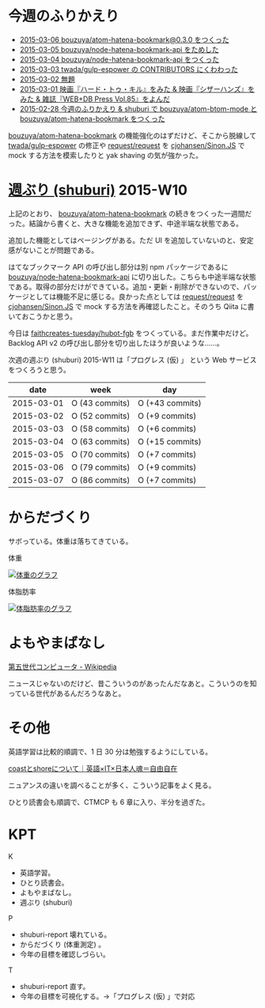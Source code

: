 # 今週のふりかえり

- [2015-03-06 bouzuya/atom-hatena-bookmark@0.3.0 をつくった][2015-03-06]
- [2015-03-05 bouzuya/node-hatena-bookmark-api をためした][2015-03-05]
- [2015-03-04 bouzuya/node-hatena-bookmark-api をつくった][2015-03-04]
- [2015-03-03 twada/gulp-espower の CONTRIBUTORS にくわわった][2015-03-03]
- [2015-03-02 無題][2015-03-02]
- [2015-03-01 映画『ハード・トゥ・キル』をみた & 映画『シザーハンズ』をみた & 雑誌『WEB+DB Press Vol.85』をよんだ][2015-03-01]
- [2015-02-28 今週のふりかえり & shuburi で bouzuya/atom-btom-mode と bouzuya/atom-hatena-bookmark をつくった][2015-02-28]

[bouzuya/atom-hatena-bookmark][] の機能強化のはずだけど、そこから脱線して [twada/gulp-espower][] の修正や [request/request][] を [cjohansen/Sinon.JS][] で mock する方法を模索したりと yak shaving の気が強かった。

# [週ぶり (shuburi)][shuburi] 2015-W10

上記のとおり、 [bouzuya/atom-hatena-bookmark][] の続きをつくった一週間だった。結論から書くと、大きな機能を追加できず、中途半端な状態である。

追加した機能としてはページングがある。ただ UI を追加していないのと、安定感がないことが問題である。

はてなブックマーク API の呼び出し部分は別 npm パッケージであるに [bouzuya/node-hatena-bookmark-api][] に切り出した。こちらも中途半端な状態である。取得の部分だけができている。追加・更新・削除ができないので、パッケージとしては機能不足に感じる。良かった点としては [request/request][] を [cjohansen/Sinon.JS][] で mock する方法を再確認したこと。そのうち Qiita に書いておこうかと思う。

今日は [faithcreates-tuesday/hubot-fgb][] をつくっている。まだ作業中だけど。Backlog API v2 の呼び出し部分を切り出したほうが良いような……。

次週の週ぶり (shuburi) 2015-W11 は「プログレス (仮) 」 という Web サービスをつくろうと思う。

date       | week            | day
-----------|-----------------|-----------------
2015-03-01 | O (43 commits)  | O (+43 commits)
2015-03-02 | O (52 commits)  | O (+9 commits)
2015-03-03 | O (58 commits)  | O (+6 commits)
2015-03-04 | O (63 commits)  | O (+15 commits)
2015-03-05 | O (70 commits)  | O (+7 commits)
2015-03-06 | O (79 commits)  | O (+9 commits)
2015-03-07 | O (86 commits)  | O (+7 commits)

# からだづくり

サボっている。体重は落ちてきている。

体重

[![体重のグラフ][graph-weight-img]][graph-weight-url]

体脂肪率

[![体脂肪率のグラフ][graph-percent-img]][graph-percent-url]

# よもやまばなし

[第五世代コンピュータ - Wikipedia](http://ja.wikipedia.org/wiki/%E7%AC%AC%E4%BA%94%E4%B8%96%E4%BB%A3%E3%82%B3%E3%83%B3%E3%83%94%E3%83%A5%E3%83%BC%E3%82%BF)

ニュースじゃないのだけど、昔こういうのがあったんだなあと。こういうのを知っている世代があるんだろうなあと。

# その他

英語学習は比較的順調で、1 日 30 分は勉強するようにしている。

[coastとshoreについて｜英語×IT×日本人魂＝自由自在](http://ameblo.jp/kasoku-eigo/entry-10992253836.html)

ニュアンスの違いを調べることが多く、こういう記事をよく見る。

ひとり読書会も順調で、CTMCP も 6 章に入り、半分を過ぎた。

# KPT

K

- 英語学習。
- ひとり読書会。
- よもやまばなし。
- 週ぶり (shuburi)

P

- shuburi-report 壊れている。
- からだづくり (体重測定) 。
- 今年の目標を確認しづらい。

T

- shuburi-report 直す。
- 今年の目標を可視化する。→「プログレス (仮) 」で対応

[2015-03-06]: http://blog.bouzuya.net/2015/03/06/
[2015-03-05]: http://blog.bouzuya.net/2015/03/05/
[2015-03-04]: http://blog.bouzuya.net/2015/03/04/
[2015-03-03]: http://blog.bouzuya.net/2015/03/03/
[2015-03-02]: http://blog.bouzuya.net/2015/03/02/
[2015-03-01]: http://blog.bouzuya.net/2015/03/01/
[2015-02-28]: http://blog.bouzuya.net/2015/02/28/
[shuburi]: http://shuburi.org
[bouzuya/atom-hatena-bookmark]: https://github.com/bouzuya/atom-hatena-bookmark
[bouzuya/node-hatena-bookmark-api]: https://github.com/bouzuya/node-hatena-bookmark-api
[faithcreates-tuesday/hubot-fgb]: https://github.com/faithcreates-tuesday/hubot-fgb
[request/request]: https://github.com/request/request
[twada/gulp-espower]: https://github.com/twada/gulp-espower
[cjohansen/Sinon.JS]: https://github.com/cjohansen/Sinon.JS
[graph-weight-img]: http://graph.hatena.ne.jp/bouzuya/graph?graphname=weight&startdate=2015-01-01&enddate=2015-03-08
[graph-weight-url]: http://graph.hatena.ne.jp/bouzuya/weight/?startdate=2015-01-01&enddate=2015-03-08
[graph-percent-img]: http://graph.hatena.ne.jp/bouzuya/graph?graphname=percent&startdate=2015-01-01&enddate=2015-03-08
[graph-percent-url]: http://graph.hatena.ne.jp/bouzuya/percent/?startdate=2015-01-01&enddate=2015-03-08
